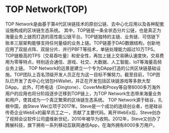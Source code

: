 # 

# TOP Network(TOP)

TOP Network是由基于第4代区块链技术的原创公链、去中心化应用以及各种配套设施构成的区块链生态系统。
其中，TOP链是一条全状态分片公链，也是真正为海量业务上链而打造的高性能公链平台。TOP链独特的主链、业务链、可信链下账本三层架构能够支持任何量级的业务上链。TOP链基于DAG数据结构，创新地应用了双层点阵、双层分片、并行PBFT等技术，单链处理能力超过10万TPS。TOP链极高的TPS（交易吞吐量）和安全性，再加上链上交易确认速度快，交易费用为零等特点，特别适合通信、游戏、社交、大数据、人工智能、IoT等海量高频业务上链。
TOP Network的远景是建立一个专为DApp打造的公共区块链基础设施。TOP团队上百名顶级开发人员正在为这一目标不懈努力。截至目前，TOP团队已开发了去中心化钱包HiWallet，并正在开发包括区块链游戏等多款大型DApp。
此外，叮咚电话（Dingtone）、CoverMe和Proxy等自带8000多万海外用户的应用也将分阶段逐步迁移到TOP链上，为TOP Network生态带来海量业务和用户，使其成为一个真正繁荣的区块链生态系统。
TOP Network源于硅谷，扎根中国，由Steve Wei立项于2017年。Steve是一个成功的连续创业者，也是硅谷传奇企业WebEx的最早员工之一，贡献了主要代码。离开WebEx后，Steve创办了视频会议软件公司盛维新世纪，2010年被华为收购。2012年，Steve又创办了腾展科技，旗下拥有一系列移动互联网通信App，在海外拥有8000多万用户。


